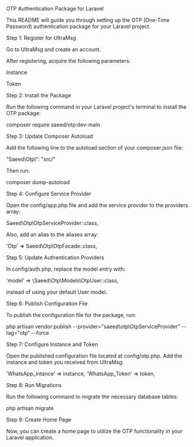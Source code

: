OTP Authentication Package for Laravel

This README will guide you through setting up the OTP (One-Time Password) authentication package for your Laravel project.


Step 1: Register for UltraMsg


Go to UltraMsg and create an account.

After registering, acquire the following parameters:

Instance

Token


Step 2: Install the Package

Run the following command in your Laravel project's terminal to install the OTP package:

composer require saeed/otp:dev-main

Step 3: Update Composer Autoload

Add the following line to the autoload section of your composer.json file:

"Saeed\\Otp\\": "src/"

Then run:

composer dump-autoload

Step 4: Configure Service Provider

Open the config/app.php file and add the service provider to the providers array:

Saeed\Otp\OtpServiceProvider::class,

Also, add an alias to the aliases array:

'Otp' => Saeed\Otp\OtpFacade::class,

Step 5: Update Authentication Providers

In config/auth.php, replace the model entry with:

'model' => \Saeed\Otp\Models\OtpUser::class,

instead of using your default User model.


Step 6: Publish Configuration File

To publish the configuration file for the package, run:

php artisan vendor:publish --provider="saeed\otp\OtpServiceProvider" --tag="otp" --force

Step 7: Configure Instance and Token

Open the published configuration file located at config/otp.php. Add the instance and token you received from UltraMsg:

'WhatsApp_Intance' => instance,
'WhatsApp_Token' => token,

Step 8: Run Migrations

Run the following command to migrate the necessary database tables:

php artisan migrate

Step 9: Create Home Page

Now, you can create a home page to utilize the OTP functionality in your Laravel application.

